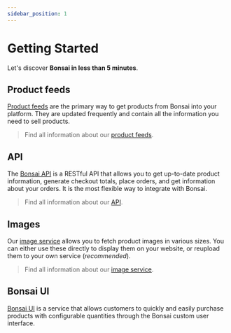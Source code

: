 ```yaml
---
sidebar_position: 1
---
```


# Getting Started

Let's discover **Bonsai in less than 5 minutes**.

## Product feeds

[Product feeds](/docs/category/product-feeds) are the primary way to get products from Bonsai into your platform. They are updated frequently and contain all the information you need to sell products.

> Find all information about our [product feeds](/docs/category/product-feeds).

## API

The [Bonsai API](/docs/api) is a RESTful API that allows you to get up-to-date product information, generate checkout totals, place orders, and get information about your orders. It is the most flexible way to integrate with Bonsai.

> Find all information about our [API](/docs/api).

## Images

Our [image service](/docs/images) allows you to fetch product images in various sizes. You can either use these directly to display them on your website, or reupload them to your own service (_recommended_).

> Find all information about our [image service](/docs/images).

## Bonsai UI

[Bonsai UI](/docs/category/bonsai-ui) is a service that allows customers to quickly and easily purchase products with configurable quantities through the Bonsai custom user interface.
